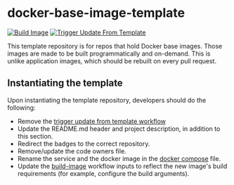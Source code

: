 # docker-base-image-template
[![Build Image](https://github.com/infra-blocks/docker-base-image-template/actions/workflows/build-image.yml/badge.svg)](https://github.com/infra-blocks/docker-base-image-template/actions/workflows/build-image.yml)
[![Trigger Update From Template](https://github.com/infra-blocks/docker-base-image-template/actions/workflows/trigger-update-from-template.yml/badge.svg)](https://github.com/infra-blocks/docker-base-image-template/actions/workflows/trigger-update-from-template.yml)

This template repository is for repos that hold Docker base images. Those images are made to be built programmatically
and on-demand. This is unlike application images, which should be rebuilt on every pull request.

## Instantiating the template

Upon instantiating the template repository, developers should do the following:
- Remove the [trigger update from template workflow](.github/workflows/trigger-update-from-template.yml)
- Update the README.md header and project description, in addition to this section.
- Redirect the badges to the correct repository.
- Remove/update the code owners file.
- Rename the service and the docker image in the [docker compose](./docker/docker-compose.yml) file.
- Update the [build-image](./.github/workflows/build-image.yml) workflow inputs to reflect the new image's
build requirements (for example, configure the build arguments).
